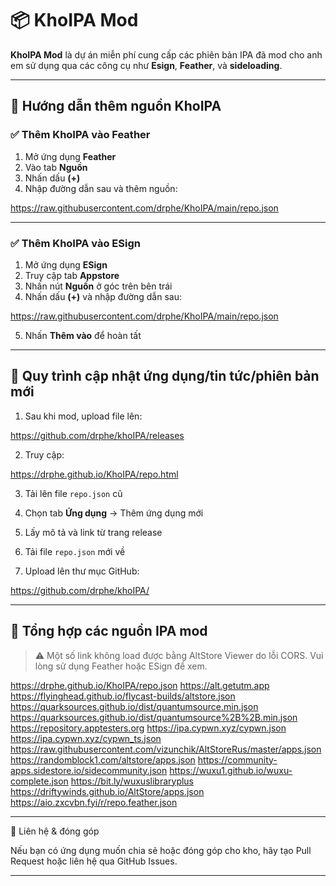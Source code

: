 # 📦 KhoIPA Mod

**KhoIPA Mod** là dự án miễn phí cung cấp các phiên bản IPA đã mod cho anh em sử dụng qua các công cụ như **Esign**, **Feather**, và **sideloading**.

---

## 🧭 Hướng dẫn thêm nguồn KhoIPA

### ✅ Thêm KhoIPA vào Feather

1. Mở ứng dụng **Feather**
2. Vào tab **Nguồn**
3. Nhấn dấu **(+)**
4. Nhập đường dẫn sau và thêm nguồn:



https://raw.githubusercontent.com/drphe/KhoIPA/main/repo.json


---

### ✅ Thêm KhoIPA vào ESign

1. Mở ứng dụng **ESign**
2. Truy cập tab **Appstore**
3. Nhấn nút **Nguồn** ở góc trên bên trái
4. Nhấn dấu **(+)** và nhập đường dẫn sau:



https://raw.githubusercontent.com/drphe/KhoIPA/main/repo.json


5. Nhấn **Thêm vào** để hoàn tất

---

## 🔄 Quy trình cập nhật ứng dụng/tin tức/phiên bản mới

1. Sau khi mod, upload file lên:


https://github.com/drphe/khoIPA/releases


2. Truy cập:


https://drphe.github.io/KhoIPA/repo.html


3. Tải lên file `repo.json` cũ

4. Chọn tab **Ứng dụng** → Thêm ứng dụng mới

5. Lấy mô tả và link từ trang release

6. Tải file `repo.json` mới về

7. Upload lên thư mục GitHub:


https://github.com/drphe/khoIPA/


---

## 🔗 Tổng hợp các nguồn IPA mod

> ⚠️ Một số link không load được bằng AltStore Viewer do lỗi CORS. Vui lòng sử dụng Feather hoặc ESign để xem.


https://drphe.github.io/KhoIPA/repo.json
https://alt.getutm.app
https://flyinghead.github.io/flycast-builds/altstore.json
https://quarksources.github.io/dist/quantumsource.min.json
https://quarksources.github.io/dist/quantumsource%2B%2B.min.json
https://repository.apptesters.org
https://ipa.cypwn.xyz/cypwn.json
https://ipa.cypwn.xyz/cypwn_ts.json
https://raw.githubusercontent.com/vizunchik/AltStoreRus/master/apps.json
https://randomblock1.com/altstore/apps.json
https://community-apps.sidestore.io/sidecommunity.json
https://wuxu1.github.io/wuxu-complete.json
https://bit.ly/wuxuslibraryplus
https://driftywinds.github.io/AltStore/apps.json
https://aio.zxcvbn.fyi/r/repo.feather.json


---

💬 Liên hệ & đóng góp

Nếu bạn có ứng dụng muốn chia sẻ hoặc đóng góp cho kho, hãy tạo Pull Request hoặc liên hệ qua GitHub Issues.

---